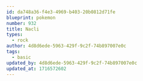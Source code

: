 ```yaml
---
id: da748a36-f4e3-4969-b403-20b0812d71fe
blueprint: pokemon
number: 932
title: Nacli
types:
  - rock
author: 4d8d6ede-5963-429f-9c2f-74b897007e0c
tags:
  - basic
updated_by: 4d8d6ede-5963-429f-9c2f-74b897007e0c
updated_at: 1716572602
---
```


